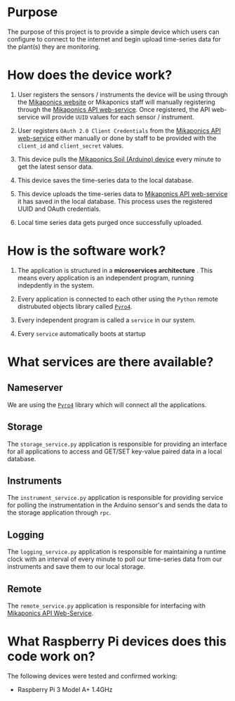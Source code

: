 # Purpose

The purpose of this project is to provide a simple device which users can configure to connect to the internet and begin upload time-series data for the plant(s) they are monitoring.

# How does the device work?

1. User registers the sensors / instruments the device will be using through the [Mikaponics website](https://github.com/mikaponics/mikaponics-front) or Mikaponics staff will manually registering through the [Mikaponics API web-service](https://github.com/mikaponics/mikaponics-back). Once registered, the API web-service will provide ``UUID`` values for each sensor / instrument.

2. User registers ``OAuth 2.0 Client Credentials`` from the [Mikaponics API web-service](https://github.com/mikaponics/mikaponics-back) either manually or done by staff to be provided with the ``client_id`` and ``client_secret`` values.

3. This device pulls the [Mikaponics Soil (Arduino) device](https://github.com/mikaponics/mikapod-soil-arduino) every minute to get the latest sensor data.

4. This device saves the time-series data to the local database.

5. This device uploads the time-series data to [Mikaponics API web-service](https://github.com/mikaponics/mikaponics-back) it has saved in the local database. This process uses the registered UUID and OAuth credentials.

6. Local time series data gets purged once successfully uploaded.

# How is the software work?

1. The application is structured in a **microservices architecture** . This means every application is an independent program, running indepdently in the system.

2. Every application is connected to each other using the ``Python`` remote distrubuted objects library called [``Pyro4``](https://github.com/irmen/Pyro4).

3. Every independent program is called a ``service`` in our system.

4. Every ``service`` automatically boots at startup

# What services are there available?

## Nameserver
We are using the [``Pyro4``](https://github.com/irmen/Pyro4) library which will connect all the applications.

## Storage
The ``storage_service.py`` application is responsible for providing an interface for all applications to access and GET/SET key-value paired data in a local database.

## Instruments
The ``instrument_service.py`` application is responsible for providing service for polling the instrumentation in the Arduino sensor's and sends the data to the storage application through ``rpc``.

## Logging
The ``logging_service.py`` application is responsible for maintaining a runtime clock with an interval of every minute to poll our time-series data from our instruments and save them to our local storage.

## Remote
The ``remote_service.py`` application is responsible for interfacing with [Mikaponics API Web-Service](https://github.com/mikaponics/mikaponics-back).

# What Raspberry Pi devices does this code work on?

The following devices were tested and confirmed working:

* Raspberry Pi 3 Model A+ 1.4GHz
